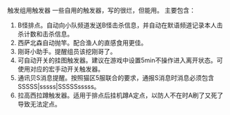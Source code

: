 触发组用触发器
一些自用的触发器，写的很烂，但能用。
主要包含：
1. B怪排点。自动向小队频道发送B怪击杀信息，并自动在默语频道记录本人击杀计数和击杀信息。
2. 西萨北森自动抛竿。配合渔人的直感食用更佳。
3. 刚哥小助手。提醒组员该挖刚哥了。
4. 可自动开关的挂图触发器。建议在游戏中设置5min不操作进入离开状态。可使用对应的宏手动开关触发器。
5. 通讯贝S消息提醒。按照猫区5服联合的要求，通报S消息时消息必须包含SSSSS|sssss|SSSSSsssss。
6. 拉高西拉蹲触发器。适用于排点后挂机蹲A定点，以防人不在时A刷了又死了导致无法定点。
